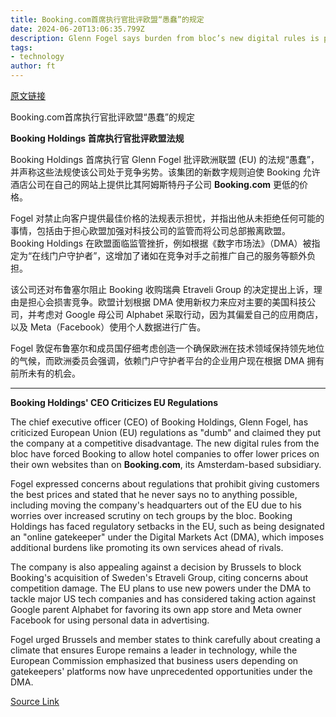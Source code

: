 ```yaml
---
title: Booking.com首席执行官批评欧盟“愚蠢”的规定
date: 2024-06-20T13:06:35.799Z
description: Glenn Fogel says burden from bloc’s new digital rules is putting online travel giant at a ‘competitive disadvantage’
tags: 
- technology
author: ft
---
```


[原文链接](https://ft.com/content/68ac85f5-dcb1-4308-a2bf-85746386bc9d)

Booking.com首席执行官批评欧盟“愚蠢”的规定

**Booking Holdings 首席执行官批评欧盟法规** 

Booking Holdings 首席执行官 Glenn Fogel 批评欧洲联盟 (EU) 的法规“愚蠢”，并声称这些法规使该公司处于竞争劣势。该集团的新数字规则迫使 Booking 允许酒店公司在自己的网站上提供比其阿姆斯特丹子公司 **Booking.com** 更低的价格。

Fogel 对禁止向客户提供最佳价格的法规表示担忧，并指出他从未拒绝任何可能的事情，包括由于担心欧盟加强对科技公司的监管而将公司总部搬离欧盟。 Booking Holdings 在欧盟面临监管挫折，例如根据《数字市场法》（DMA）被指定为“在线门户守护者”，这增加了诸如在竞争对手之前推广自己的服务等额外负担。

该公司还对布鲁塞尔阻止 Booking 收购瑞典 Etraveli Group 的决定提出上诉，理由是担心会损害竞争。欧盟计划根据 DMA 使用新权力来应对主要的美国科技公司，并考虑对 Google 母公司 Alphabet 采取行动，因为其偏爱自己的应用商店，以及 Meta（Facebook）使用个人数据进行广告。

Fogel 敦促布鲁塞尔和成员国仔细考虑创造一个确保欧洲在技术领域保持领先地位的气候，而欧洲委员会强调，依赖门户守护者平台的企业用户现在根据 DMA 拥有前所未有的机会。

---

 **Booking Holdings' CEO Criticizes EU Regulations**  

The chief executive officer (CEO) of Booking Holdings, Glenn Fogel, has criticized European Union (EU) regulations as "dumb" and claimed they put the company at a competitive disadvantage. The new digital rules from the bloc have forced Booking to allow hotel companies to offer lower prices on their own websites than on **Booking.com**, its Amsterdam-based subsidiary.

Fogel expressed concerns about regulations that prohibit giving customers the best prices and stated that he never says no to anything possible, including moving the company's headquarters out of the EU due to his worries over increased scrutiny on tech groups by the bloc. Booking Holdings has faced regulatory setbacks in the EU, such as being designated an "online gatekeeper" under the Digital Markets Act (DMA), which imposes additional burdens like promoting its own services ahead of rivals.

The company is also appealing against a decision by Brussels to block Booking's acquisition of Sweden's Etraveli Group, citing concerns about competition damage. The EU plans to use new powers under the DMA to tackle major US tech companies and has considered taking action against Google parent Alphabet for favoring its own app store and Meta owner Facebook for using personal data in advertising.

Fogel urged Brussels and member states to think carefully about creating a climate that ensures Europe remains a leader in technology, while the European Commission emphasized that business users depending on gatekeepers' platforms now have unprecedented opportunities under the DMA.

[Source Link](https://ft.com/content/68ac85f5-dcb1-4308-a2bf-85746386bc9d)

